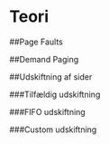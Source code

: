 # Teori

##Page Faults

##Demand Paging

##Udskiftning af sider

###Tilfældig udskiftning

###FIFO udskiftning

###Custom udskiftning

